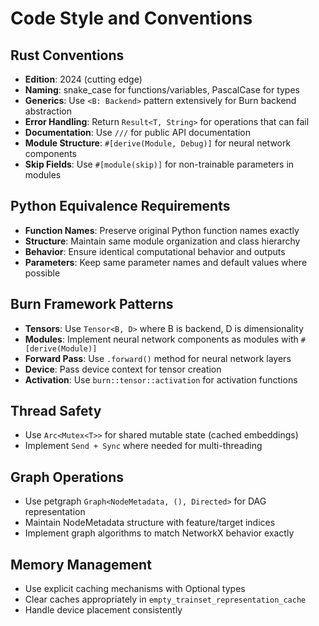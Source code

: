 # Code Style and Conventions

## Rust Conventions
- **Edition**: 2024 (cutting edge)
- **Naming**: snake_case for functions/variables, PascalCase for types
- **Generics**: Use `<B: Backend>` pattern extensively for Burn backend abstraction
- **Error Handling**: Return `Result<T, String>` for operations that can fail
- **Documentation**: Use `///` for public API documentation
- **Module Structure**: `#[derive(Module, Debug)]` for neural network components
- **Skip Fields**: Use `#[module(skip)]` for non-trainable parameters in modules

## Python Equivalence Requirements
- **Function Names**: Preserve original Python function names exactly
- **Structure**: Maintain same module organization and class hierarchy
- **Behavior**: Ensure identical computational behavior and outputs
- **Parameters**: Keep same parameter names and default values where possible

## Burn Framework Patterns
- **Tensors**: Use `Tensor<B, D>` where B is backend, D is dimensionality
- **Modules**: Implement neural network components as modules with `#[derive(Module)]`
- **Forward Pass**: Use `.forward()` method for neural network layers
- **Device**: Pass device context for tensor creation
- **Activation**: Use `burn::tensor::activation` for activation functions

## Thread Safety
- Use `Arc<Mutex<T>>` for shared mutable state (cached embeddings)
- Implement `Send + Sync` where needed for multi-threading

## Graph Operations
- Use petgraph `Graph<NodeMetadata, (), Directed>` for DAG representation
- Maintain NodeMetadata structure with feature/target indices
- Implement graph algorithms to match NetworkX behavior exactly

## Memory Management
- Use explicit caching mechanisms with Optional types
- Clear caches appropriately in `empty_trainset_representation_cache`
- Handle device placement consistently